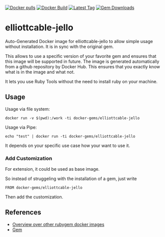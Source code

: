 [![Docker pulls](https://img.shields.io/docker/pulls/rubygem/elliottcable-jello.svg)](https://hub.docker.com/r/rubygem/elliottcable-jello/)
[![Docker Build](https://img.shields.io/docker/automated/rubygem/elliottcable-jello.svg)](https://hub.docker.com/r/rubygem/elliottcable-jello/)
[![Latest Tag](https://img.shields.io/github/tag/docker-rubygem/elliottcable-jello.svg)](https://hub.docker.com/r/rubygem/elliottcable-jello/)
[![Gem Downloads](https://img.shields.io/gem/dt/elliottcable-jello.svg)](https://rubygems.org/gems/elliottcable-jello/)
# elliottcable-jello

Auto-Generated Docker image for elliottcable-jello to allow simple usage without installation.
It is in sync with the original gem.

This allows to use a specific version of your favorite gem and ensures that this image will be supported in future.
The image is generated automatically from a github repository by Docker Hub.
This ensures that you exactly know what is in the image and what not.

It lets you use Ruby Tools without the need to install ruby on your machine.

## Usage

Usage via file system:

`docker run -v $(pwd):/work -ti docker-gems/elliottcable-jello`

Usage via Pipe:

`echo "test" | docker run -ti docker-gems/elliottcable-jello`

It depends on your specific use case how your want to use it.

### Add Customization

For extension, it could be used as base image.

So instead of struggeling with the installation of a gem, just write

`FROM docker-gems/elliottcable-jello`

Then add the customization.

## References

 - [Overview over other rubygem docker images](https://github.com/thinkbot/docker-rubygem)
 - [Gem](https://rubygems.org/gems/elliottcable-jello/)
